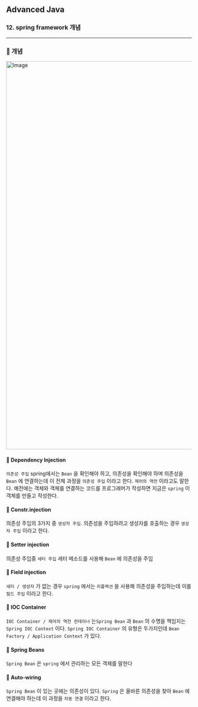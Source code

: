 ## Advanced Java

### 12. spring framework 개념

---

### 📌 개념

<img width="1055" alt="Image" src="https://github.com/user-attachments/assets/120086c9-ec32-43db-88ea-9b081cb488ae" />

#### 📍 Dependency Injection

`의존성 주입` spring에서는 `Bean` 을 확인해야 하고, 의존성을 확인해야 하며 의존성을 `Bean` 에 연결하는데 이 전체 과정을 `의존성 주입` 이라고 한다.
`제어의 역전` 이라고도 말한다. 예전에는 객체와 객체를 연결하는 코드를 프로그래머가 작성하면 지금은 `spring` 이 객체를 만들고 작성한다.

#### 📍 Constr.injection

의존성 주입의 3가지 중 `생성자 주입`.
의존성을 주입하려고 생성자를 호출하는 경우 `생성자 주입` 이라고 한다.

#### 📍 Setter injection

의존성 주입중 `세터 주입`
세터 메소드를 사용해 `Bean` 에 의존성을 주입

#### 📍 Field injection

`세터 / 생성자` 가 없는 경우 `spring` 에서는 `리플렉션` 을 사용해 의존성을 주입하는데 이를 `필드 주입` 이라고 한다.

#### 📍 IOC Container

`IOC Container / 제어의 역전 컨테이너` 는`Spring Bean` 과 `Bean` 의 수명을 책임지는 `Spring IOC Context` 이다.
`Spring IOC Container` 의 유형은 두가지인데 `Bean Factory / Application Context` 가 있다.

#### 📍 Spring Beans

`Spring Bean` 은 `spring` 에서 관리하는 모든 객체를 말한다

#### 📍 Auto-wiring

`Spring Bean` 이 있는 곳에는 의존성이 있다.
`Spring` 은 올바른 의존성을 찾아 `Bean` 에 연결해야 하는데 이 과정을 `자동 연결` 이라고 한다.

